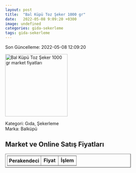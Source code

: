 ```yaml
---
layout: post
title:  "Bal Küpü Toz Şeker 1000 gr"
date:   2022-05-08 9:09:20 +0300
image: undefined
categories: gida-sekerleme
tags: gida-sekerleme
---
```


Son Güncelleme: 2022-05-08 12:09:20

<img src="undefined" width="200" alt="Bal Küpü Toz Şeker 1000 gr market fiyatları" />

Kategori: Gıda, Şekerleme
<br />
Marka: Balküpü

<h2>Market ve Online Satış Fiyatları</h2>

<table border="1" style="padding: 5px;width:80%;">
  <tr>
    <td style="padding: 5px;"><strong>Perakendeci</strong></td>
    <td><strong>Fiyat</strong></td>
    <td><strong>İşlem</strong></td>
  </tr>
  
</table>

